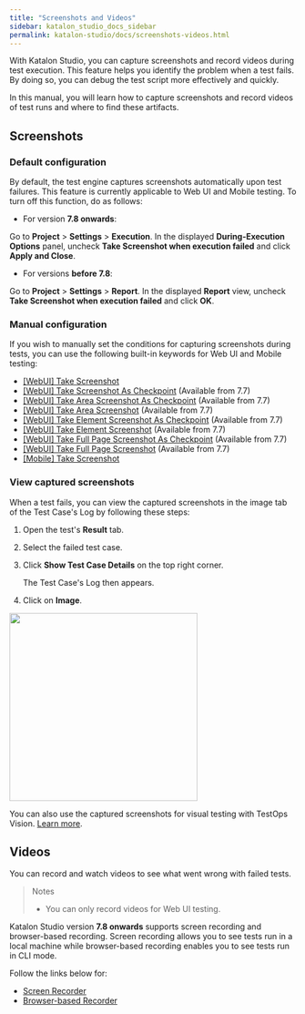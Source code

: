 ```yaml
---
title: "Screenshots and Videos"
sidebar: katalon_studio_docs_sidebar
permalink: katalon-studio/docs/screenshots-videos.html
---
```


With Katalon Studio, you can capture screenshots and record videos during test execution. This feature helps you identify the problem when a test fails. By doing so, you can debug the test script more effectively and quickly.

In this manual, you will learn how to capture screenshots and record videos of test runs and where to find these artifacts.

## Screenshots

### Default configuration

By default, the test engine captures screenshots automatically upon test failures. This feature is currently applicable to Web UI and Mobile testing. To turn off this function, do as follows:

* For version **7.8 onwards**:

Go to **Project** > **Settings** > **Execution**. In the displayed **During-Execution Options** panel, uncheck **Take Screenshot when execution failed** and click **Apply and Close**.

* For versions **before 7.8**:

Go to **Project** > **Settings** > **Report**. In the displayed **Report** view, uncheck **Take Screenshot when execution failed** and click **OK**.

### Manual configuration

If you wish to manually set the conditions for capturing screenshots during tests, you can use the following built-in keywords for Web UI and Mobile testing:

* [[WebUI] Take Screenshot](https://docs.katalon.com/katalon-studio/docs/webui-take-screenshot.html)
* [[WebUI] Take Screenshot As Checkpoint](https://docs.katalon.com/katalon-studio/docs/webui-take-screenshot-as-checkpoint.html) (Available from 7.7)
* [[WebUI] Take Area Screenshot As Checkpoint](https://docs.katalon.com/katalon-studio/docs/webui-take-area-screenshot-as-checkpoint.html) (Available from 7.7)
* [[WebUI] Take Area Screenshot](https://docs.katalon.com/katalon-studio/docs/webui-take-area-screenshot.html) (Available from 7.7)
* [[WebUI] Take Element Screenshot As Checkpoint](https://docs.katalon.com/katalon-studio/docs/webui-take-element-screenshot-as-checkpoint.html) (Available from 7.7)
* [[WebUI] Take Element Screenshot](https://docs.katalon.com/katalon-studio/docs/webui-take-element-screenshot.html) (Available from 7.7)
* [[WebUI] Take Full Page Screenshot As Checkpoint](https://docs.katalon.com/katalon-studio/docs/webui-take-fullpage-screenshot-as-checkpoint.html) (Available from 7.7)
* [[WebUI] Take Full Page Screenshot](https://docs.katalon.com/katalon-studio/docs/webui-take-fullpage-screenshot.html) (Available from 7.7)
* [[Mobile] Take Screenshot](https://docs.katalon.com/katalon-studio/docs/mobile-take-screenshot.html)

### View captured screenshots

 When a test fails, you can view the captured screenshots in the image tab of the Test Case's Log by following these steps:

1. Open the test's **Result** tab.
2. Select the failed test case.
3. Click **Show Test Case Details** on the top right corner.

    The Test Case's Log then appears.
4. Click on **Image**.

<img src="https://github.com/katalon-studio/docs-images/raw/master/katalon-studio/docs/screenshots-videos/log-image.png" height=330>

You can also use the captured screenshots for visual testing with TestOps Vision. [Learn more](https://forum.katalon.com/t/update-with-katalon-studio-7-7-early-release-of-katalon-testops-visual-testing-image-comparison/45557).

## Videos

You can record and watch videos to see what went wrong with failed tests.  

> Notes
> * You can only record videos for Web UI testing.

Katalon Studio version **7.8 onwards** supports screen recording and browser-based recording. Screen recording allows you to see tests run in a local machine while browser-based recording enables you to see tests run in CLI mode.

Follow the links below for:
* [Screen Recorder](katalon-studio/docs/screen-recorder-videos.html)
* [Browser-based Recorder](katalon-studio/docs/browser-based-recorder-videos.html)
